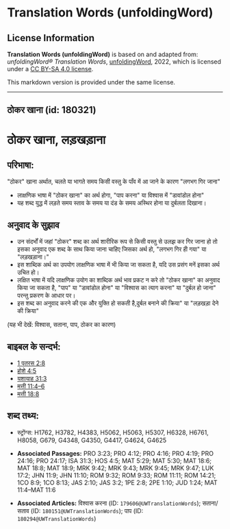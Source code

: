 # Translation Words (unfoldingWord)

## License Information

**Translation Words (unfoldingWord)** is based on and adapted from: _unfoldingWord® Translation Words_, [unfoldingWord](https://unfoldingword.org/utw), 2022, which is licensed under a [CC BY-SA 4.0 license](https://creativecommons.org/licenses/by-sa/4.0/legalcode.en).

This markdown version is provided under the same license.



--------------------------------

## ठोकर खाना (id: 180321)

ठोकर खाना, लड़खड़ाना
==================

परिभाषा:
--------

"ठोकर" खाना अर्थात, चलते या भागते समय किसी वस्तु के पाँव में आ जाने के कारण "लगभग गिर जाना"

* लाक्षणिक भाषा में "ठोकर खाना" का अर्थ होगा, "पाप करना" या विश्वास में "डावांडोल होना"
* यह शब्द युद्ध में लड़ते समय स्ताव के समय या दंड के समय अस्थिर होना या दुर्बलता दिखाना।

अनुवाद के सुझाव
---------------

* उन संदर्भों में जहां "ठोकर" शब्द का अर्थ शारीरिक रूप से किसी वस्तु से उलझ कर गिर जाना हो तो इसका अनुवाद एक शब्द के साथ किया जाना चाहिए जिसका अर्थ हो, "लगभग गिर ही गया" या "लड़खड़ाना।"
* इस शाब्दिक अर्थ का उपयोग लाक्षणिक भाषा में भी किया जा सकता है, यदि उस प्रसंग मनें इसका अर्थ उचित हो।
* लक्षित भाषा में यदि लाक्षणिक उयोग का शाब्दिक अर्थ भाव प्रकट न करे तो "ठोकर खाना" का अनुवाद किया जा सकता है, "पाप" या "डावांडोल होना" या "विश्वास का त्याग करना" या "दुर्बल हो जाना" परन्तु प्रकरण के आधार पर।
* इस शब्द का अनुवाद करने की एक और युक्ति हो सकती है,दुर्बल बनाने की क्रिया" या "लड़खड़ा देने की क्रिया"

(यह भी देखें: विश्वास, सताना, पाप, ठोकर का कारण)

बाइबल के सन्दर्भ:
-----------------

* [1 पतरस 2:8](https://ref.ly/1Pet0:0)
* [होशे 4:5](https://ref.ly/Hos4:5)
* [यशायाह 31:3](https://ref.ly/Isa31:3)
* [मत्ती 11:4–6](https://ref.ly/Matt11:4-Matt11:6)
* [मत्ती 18:8](https://ref.ly/Matt18:8)

शब्द तथ्य:
----------

* स्ट्रोंग्स: H1762, H3782, H4383, H5062, H5063, H5307, H6328, H6761, H8058, G679, G4348, G4350, G4417, G4624, G4625

* **Associated Passages:** PRO 3:23; PRO 4:12; PRO 4:16; PRO 4:19; PRO 24:16; PRO 24:17; ISA 31:3; HOS 4:5; MAT 5:29; MAT 5:30; MAT 18:6; MAT 18:8; MAT 18:9; MRK 9:42; MRK 9:43; MRK 9:45; MRK 9:47; LUK 17:2; JHN 11:9; JHN 11:10; ROM 9:32; ROM 9:33; ROM 11:11; ROM 14:21; 1CO 8:9; 1CO 8:13; JAS 2:10; JAS 3:2; 1PE 2:8; 2PE 1:10; JUD 1:24; MAT 11:4–MAT 11:6
* **Associated Articles:** विश्वास करना (ID: `179606@UWTranslationWords`); सताना/सताव (ID: `180151@UWTranslationWords`); पाप (ID: `180294@UWTranslationWords`)


